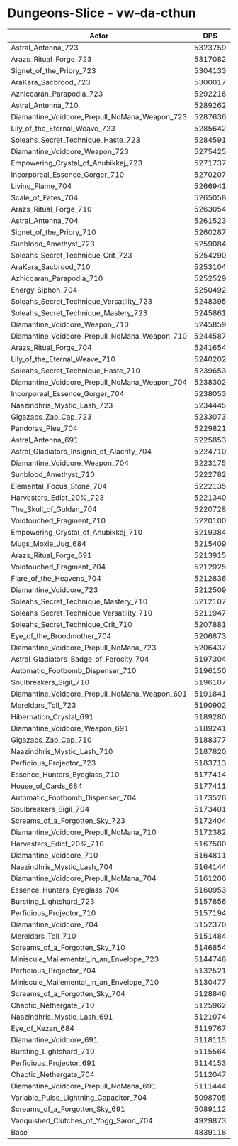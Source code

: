 # Dungeons-Slice - vw-da-cthun
| Actor | DPS | Increase |
|---|:---:|:---:|
|Astral_Antenna_723|5323759|10.02%|
|Arazs_Ritual_Forge_723|5317082|9.88%|
|Signet_of_the_Priory_723|5304133|9.61%|
|AraKara_Sacbrood_723|5300017|9.52%|
|Azhiccaran_Parapodia_723|5292216|9.36%|
|Astral_Antenna_710|5289262|9.30%|
|Diamantine_Voidcore_Prepull_NoMana_Weapon_723|5287636|9.27%|
|Lily_of_the_Eternal_Weave_723|5285642|9.23%|
|Soleahs_Secret_Technique_Haste_723|5284591|9.21%|
|Diamantine_Voidcore_Weapon_723|5275425|9.02%|
|Empowering_Crystal_of_Anubikkaj_723|5271737|8.94%|
|Incorporeal_Essence_Gorger_710|5270207|8.91%|
|Living_Flame_704|5266941|8.84%|
|Scale_of_Fates_704|5265058|8.80%|
|Arazs_Ritual_Forge_710|5263054|8.76%|
|Astral_Antenna_704|5261523|8.73%|
|Signet_of_the_Priory_710|5260287|8.70%|
|Sunblood_Amethyst_723|5259084|8.68%|
|Soleahs_Secret_Technique_Crit_723|5254290|8.58%|
|AraKara_Sacbrood_710|5253104|8.55%|
|Azhiccaran_Parapodia_710|5252529|8.54%|
|Energy_Siphon_704|5250492|8.50%|
|Soleahs_Secret_Technique_Versatility_723|5248395|8.46%|
|Soleahs_Secret_Technique_Mastery_723|5245861|8.41%|
|Diamantine_Voidcore_Weapon_710|5245859|8.41%|
|Diamantine_Voidcore_Prepull_NoMana_Weapon_710|5244587|8.38%|
|Arazs_Ritual_Forge_704|5241654|8.32%|
|Lily_of_the_Eternal_Weave_710|5240202|8.29%|
|Soleahs_Secret_Technique_Haste_710|5239653|8.28%|
|Diamantine_Voidcore_Prepull_NoMana_Weapon_704|5238302|8.25%|
|Incorporeal_Essence_Gorger_704|5238053|8.24%|
|Naazindhris_Mystic_Lash_723|5234445|8.17%|
|Gigazaps_Zap_Cap_723|5233073|8.14%|
|Pandoras_Plea_704|5229821|8.07%|
|Astral_Antenna_691|5225853|7.99%|
|Astral_Gladiators_Insignia_of_Alacrity_704|5224710|7.97%|
|Diamantine_Voidcore_Weapon_704|5223175|7.94%|
|Sunblood_Amethyst_710|5222782|7.93%|
|Elemental_Focus_Stone_704|5222135|7.92%|
|Harvesters_Edict_20%_723|5221340|7.90%|
|The_Skull_of_Guldan_704|5220728|7.89%|
|Voidtouched_Fragment_710|5220100|7.87%|
|Empowering_Crystal_of_Anubikkaj_710|5219384|7.86%|
|Mugs_Moxie_Jug_684|5215409|7.78%|
|Arazs_Ritual_Forge_691|5213915|7.75%|
|Voidtouched_Fragment_704|5212925|7.72%|
|Flare_of_the_Heavens_704|5212836|7.72%|
|Diamantine_Voidcore_723|5212509|7.72%|
|Soleahs_Secret_Technique_Mastery_710|5212107|7.71%|
|Soleahs_Secret_Technique_Versatility_710|5211947|7.70%|
|Soleahs_Secret_Technique_Crit_710|5207881|7.62%|
|Eye_of_the_Broodmother_704|5206873|7.60%|
|Diamantine_Voidcore_Prepull_NoMana_723|5206437|7.59%|
|Astral_Gladiators_Badge_of_Ferocity_704|5197304|7.40%|
|Automatic_Footbomb_Dispenser_710|5196150|7.38%|
|Soulbreakers_Sigil_710|5196107|7.38%|
|Diamantine_Voidcore_Prepull_NoMana_Weapon_691|5191841|7.29%|
|Mereldars_Toll_723|5190902|7.27%|
|Hibernation_Crystal_691|5189280|7.24%|
|Diamantine_Voidcore_Weapon_691|5189241|7.24%|
|Gigazaps_Zap_Cap_710|5188377|7.22%|
|Naazindhris_Mystic_Lash_710|5187820|7.21%|
|Perfidious_Projector_723|5183713|7.12%|
|Essence_Hunters_Eyeglass_710|5177414|6.99%|
|House_of_Cards_684|5177411|6.99%|
|Automatic_Footbomb_Dispenser_704|5173526|6.91%|
|Soulbreakers_Sigil_704|5173401|6.91%|
|Screams_of_a_Forgotten_Sky_723|5172404|6.89%|
|Diamantine_Voidcore_Prepull_NoMana_710|5172382|6.89%|
|Harvesters_Edict_20%_710|5167500|6.79%|
|Diamantine_Voidcore_710|5164811|6.73%|
|Naazindhris_Mystic_Lash_704|5164144|6.72%|
|Diamantine_Voidcore_Prepull_NoMana_704|5161206|6.66%|
|Essence_Hunters_Eyeglass_704|5160953|6.65%|
|Bursting_Lightshard_723|5157856|6.59%|
|Perfidious_Projector_710|5157194|6.57%|
|Diamantine_Voidcore_704|5152370|6.47%|
|Mereldars_Toll_710|5151484|6.46%|
|Screams_of_a_Forgotten_Sky_710|5146854|6.36%|
|Miniscule_Mailemental_in_an_Envelope_723|5144746|6.32%|
|Perfidious_Projector_704|5132521|6.06%|
|Miniscule_Mailemental_in_an_Envelope_710|5130477|6.02%|
|Screams_of_a_Forgotten_Sky_704|5128846|5.99%|
|Chaotic_Nethergate_710|5125962|5.93%|
|Naazindhris_Mystic_Lash_691|5121074|5.83%|
|Eye_of_Kezan_684|5119767|5.80%|
|Diamantine_Voidcore_691|5118115|5.77%|
|Bursting_Lightshard_710|5115564|5.71%|
|Perfidious_Projector_691|5114153|5.68%|
|Chaotic_Nethergate_704|5112047|5.64%|
|Diamantine_Voidcore_Prepull_NoMana_691|5111444|5.63%|
|Variable_Pulse_Lightning_Capacitor_704|5098705|5.36%|
|Screams_of_a_Forgotten_Sky_691|5089112|5.17%|
|Vanquished_Clutches_of_Yogg_Saron_704|4929873|1.88%|
|Base|4839118|0.00%|

